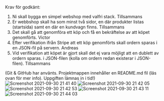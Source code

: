 Krav för godkänt:
1.	Ni skall bygga en simpel webshop med valfri stack. Tillsammans
2.	Er webbshop skall ha som minst två sidor, en där produkter listas (startsida) samt en där en kundvagn finns. Tillsammans
3.	Det skall gå att genomföra ett köp och få en bekräftelse av att köpet genomförts. Victor
4.	Efter verifikation ifrån Stripe att ett köp genomförts skall ordern sparas i en JSON-fil på servern. Andreas
5.	Vid verifikation att köpet är gjort skall det ej vara möjligt att en dublett av ordern sparas. i JSON-filen (kolla om ordern redan existerar i JSON-filen). Tillsammans

(Git & GitHub har använts.
Projektmappen innehåller en README.md fil (läs ovan för mer info).
Uppgiften lämnas in i tid!)
![Screenshot 2021-09-30 21 41 40](https://user-images.githubusercontent.com/72126060/135524664-4fffa221-b88c-4224-aa08-90c81018eaef.png)
![Screenshot 2021-09-30 21 42 05](https://user-images.githubusercontent.com/72126060/135524671-c7cdd724-f47b-42c4-89db-cdda0f5af4cc.png)
![Screenshot 2021-09-30 21 42 53](https://user-images.githubusercontent.com/72126060/135524673-6f6c63f6-c158-4e34-9d2d-092afbfcb24c.png)
![Screenshot 2021-09-30 21 43 11](https://user-images.githubusercontent.com/72126060/135524675-12792ca0-81d5-4353-a36e-59c201131297.png)
![Screenshot 2021-09-30 21 44 03](https://user-images.githubusercontent.com/72126060/135524676-707bd8c3-fd7c-416d-bc60-d527b11ca54c.png)
